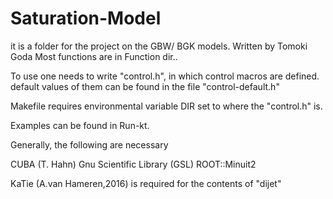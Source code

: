 # Saturation-Model

it is a folder for the project on the GBW/ BGK models.
Written by Tomoki Goda
Most functions are in Function dir..

To use one needs to write "control.h", in which control macros are defined. 
default values of them can be found in the file "control-default.h"

Makefile requires environmental variable DIR set to where the "control.h" is.

Examples can be found in Run-kt.

Generally, the following are necessary

CUBA (T. Hahn)
Gnu Scientific Library (GSL)
ROOT::Minuit2

KaTie (A.van Hameren,2016) is required for the contents of "dijet"
